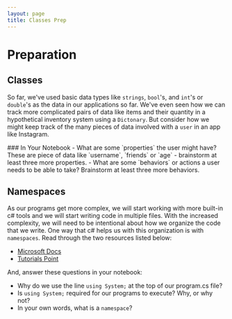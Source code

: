 ```yaml
---
layout: page
title: Classes Prep
---
```


# Preparation
## Classes
So far, we've used basic data types like `strings`, `bool`'s, and `int`'s or `double`'s as the data in our applications so far. We've even seen how we can track more complicated pairs of data like items and their quantity in a hypothetical inventory system using a `Dictonary`. But consider how we might keep track of the many pieces of data involved with a `user` in an app like Instagram.

<section class="call-to-action" markdown="1">
### In Your Notebook
- What are some `properties` the user might have? These are piece of data like `username`, `friends` or `age` - brainstorm at least three more properties.
- What are some `behaviors` or actions a user needs to be able to take? Brainstorm at least three more behaviors.
</section>

## Namespaces

As our programs get more complex, we will start working with more built-in c# tools and we will start writing code in multiple files.  With the increased complexity, we will need to be intentional about how we organize the code that we write.  One way that c# helps us with this organization is with `namespaces`.  Read through the two resources listed below:

* [Microsoft Docs](https://docs.microsoft.com/en-us/dotnet/csharp/fundamentals/types/namespaces)
* [Tutorials Point](https://www.tutorialspoint.com/csharp/csharp_namespaces.htm)

And, answer these questions in your notebook:
* Why do we use the line `using System;` at the top of our program.cs file?
* Is `using System;` required for our programs to execute?  Why, or why not?
* In your own words, what is a `namespace`?